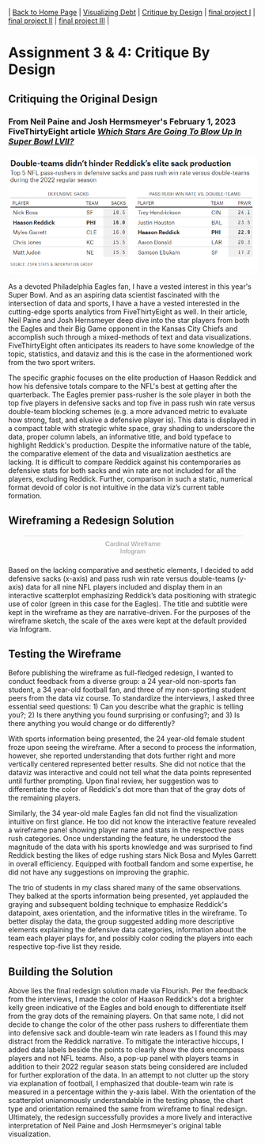 | [Back to Home Page](https://cmustudent.github.io/tswd-portfolio-templates/) | [Visualizing Debt](visualizing-government-debt) | [Critique by Design](critique-by-design) | [final project I](final-project-part-one) | [final project II](final-project-part-two) | [final project III](final-project-part-three) |

# Assignment 3 & 4: Critique By Design

## Critiquing the Original Design
### From Neil Paine and Josh Hermsmeyer's February 1, 2023 FiveThirtyEight article [*Which Stars Are Going To Blow Up In Super Bowl LVII?*](https://fivethirtyeight.com/features/which-stars-are-going-to-blow-up-in-super-bowl-lvii/) 

![The Original Design](./FiveThirtyEightTable.png)

As a devoted Philadelphia Eagles fan, I have a vested interest in this year's Super Bowl. And as an aspiring data scientist fascinated with the intersection of data and sports, I have a have a vested interested in the cutting-edge sports analytics from FiveThirtyEight as well. In their article, Neil Paine and Josh Hernsmeyer deep dive into the star players from both the Eagles and their Big Game opponent in the Kansas City Chiefs and accomplish such through a mixed-methods of text and data visualizations. FiveThirtyEight often anticipates its readers to have some knowledge of the topic, statistics, and dataviz and this is the case in the aformentioned work from the two sport writers. 

The specific graphic focuses on the elite production of Haason Reddick and how his defensive totals compare to the NFL's best at getting after the quarterback. The Eagles premier pass-rusher is the sole player in both the top five players in defensive sacks and top five in pass rush win rate versus double-team blocking schemes (e.g. a more advanced metric to evaluate how strong, fast, and elusive a defensive player is). This data is displayed in a compact table with strategic white space, gray shading to underscore the data, proper column labels, an informative title, and bold typeface to highlight Reddick's production. Despite the informative nature of the table, the comparative element of the data and visualization aesthetics are lacking. It is difficult to compare Reddick against his contemporaries as defensive stats for both sacks and win rate are not included for all the players, excluding Reddick. Further, comparison in such a static, numerical format devoid of color is not intuitive in the data viz’s current table formation. 

## Wireframing a Redesign Solution
<div class="infogram-embed" data-id="3ff15455-6fba-4b72-9523-fbc1e118d990" data-type="interactive" data-title="Cardinal Wireframe"></div><script>!function(e,i,n,s){var t="InfogramEmbeds",d=e.getElementsByTagName("script")[0];if(window[t]&&window[t].initialized)window[t].process&&window[t].process();else if(!e.getElementById(n)){var o=e.createElement("script");o.async=1,o.id=n,o.src="https://e.infogram.com/js/dist/embed-loader-min.js",d.parentNode.insertBefore(o,d)}}(document,0,"infogram-async");</script><div style="padding:8px 0;font-family:Arial!important;font-size:13px!important;line-height:15px!important;text-align:center;border-top:1px solid #dadada;margin:0 30px"><a href="https://infogram.com/3ff15455-6fba-4b72-9523-fbc1e118d990" style="color:#989898!important;text-decoration:none!important;" target="_blank">Cardinal Wireframe</a><br><a href="https://infogram.com" style="color:#989898!important;text-decoration:none!important;" target="_blank" rel="nofollow">Infogram</a></div>

Based on the lacking comparative and aesthetic elements, I decided to add defensive sacks (x-axis) and pass rush win rate versus double-teams (y-axis) data for all nine NFL players included and display them in an interactive scatterplot emphasizing Reddick’s data positioning with strategic use of color (green in this case for the Eagles). The title and subtitle were kept in the wireframe as they are narrative-driven. For the purposes of the wireframe sketch, the scale of the axes were kept at the default provided via Infogram. 

## Testing the Wireframe
Before publishing the wireframe as full-fledged redesign, I wanted to conduct feedback from a diverse group: a 24 year-old non-sports fan student, a 34 year-old football fan, and three of my non-sporting student peers from the data viz course. To standardize the interviews, I asked three essential seed questions: 1) Can you describe what the graphic is telling you?; 2) Is there anything you found surprising or confusing?; and 3) Is there anything you would change or do differently?

With sports information being presented, the 24 year-old female student froze upon seeing the wireframe. After a second to process the information, however, she reported understanding that dots further right and more vertically centered represented better results. She did not notice that the dataviz was interactive and could not tell what the data points represented until further prompting. Upon final review, her suggestion was to differentiate the color of Reddick's dot more than that of the gray dots of the remaining players. 

Similarly, the 34 year-old male Eagles fan did not find the visualization intuitive on first glance. He too did not know the interactive feature revealed a wireframe panel showing player name and stats in the respective pass rush categories. Once understanding the feature, he understood the magnitude of the data with his sports knowledge and was surprised to find Reddick besting the likes of edge rushing stars Nick Bosa and Myles Garrett in overall efficiency. Equipped with football fandom and some expertise, he did not have any suggestions on improving the graphic.

The trio of students in my class shared many of the same observations. They balked at the sports information being presented, yet applauded the graying and subsequent bolding technique to emphasize Reddick's datapoint, axes orientation, and the informative titles in the wireframe. To better display the data, the group suggested adding more descriptive elements explaining the defensive data categories, information about the team each player plays for, and possibly color coding the players into each respective top-five list they reside. 

## Building the Solution
<div class="flourish-embed flourish-scatter" data-src="visualisation/12669462"><script src="https://public.flourish.studio/resources/embed.js"></script></div>

Above lies the final redesign solution made via Flourish. Per the feedback from the interviews, I made the color of Haason Reddick's dot a brighter kelly green indicative of the Eagles and bold enough to differentiate itself from the gray dots of the remaining players. On that same note, I did not decide to change the color of the other pass rushers to differentiate them into defensive sack and double-team win rate leaders as I found this may distract from the Reddick narrative. To mitigate the interactive hiccups, I added data labels beside the points to clearly show the dots encompass players and not NFL teams. Also, a pop-up panel with players teams in addition to their 2022 regular season stats being considered are included for further exploration of the data. In an attempt to not clutter up the story via explanation of football, I emphasized that double-team win rate is measured in a percentage within the y-axis label. With the orientation of the scatterplot unianomously understandable in the testing phase, the chart type and orientation remained the same from wireframe to final redesign. Ultimately, the redesign successfully provides a more lively and interactive interpretation of Neil Paine and Josh Hermsmeyer's original table visualization. 
